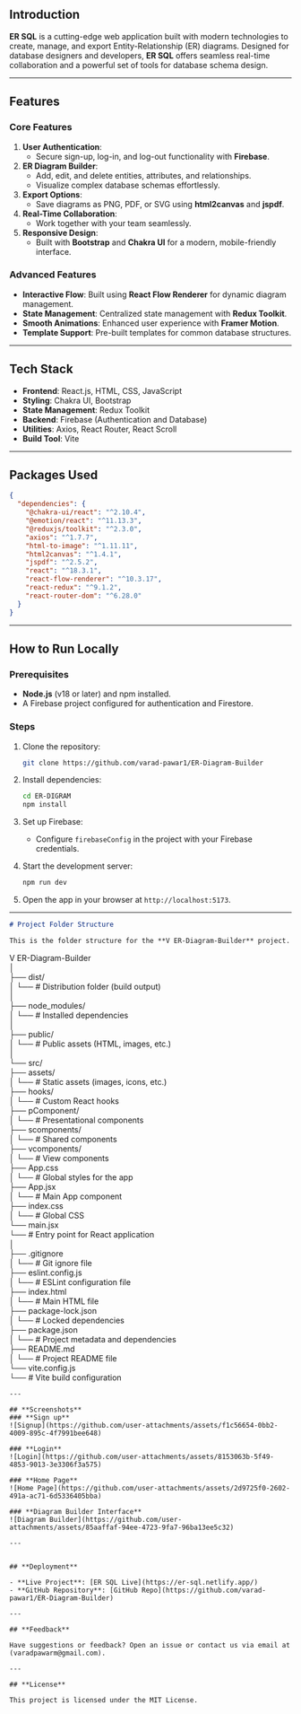 
## **Introduction**  

**ER SQL** is a cutting-edge web application built with modern technologies to create, manage, and export Entity-Relationship (ER) diagrams. Designed for database designers and developers, **ER SQL** offers seamless real-time collaboration and a powerful set of tools for database schema design.  

---  

## **Features**  

### **Core Features**  
1. **User Authentication**:  
   - Secure sign-up, log-in, and log-out functionality with **Firebase**.  
2. **ER Diagram Builder**:  
   - Add, edit, and delete entities, attributes, and relationships.  
   - Visualize complex database schemas effortlessly.  
3. **Export Options**:  
   - Save diagrams as PNG, PDF, or SVG using **html2canvas** and **jspdf**.  
4. **Real-Time Collaboration**:  
   - Work together with your team seamlessly.  
5. **Responsive Design**:  
   - Built with **Bootstrap** and **Chakra UI** for a modern, mobile-friendly interface.  

### **Advanced Features**  
- **Interactive Flow**: Built using **React Flow Renderer** for dynamic diagram management.  
- **State Management**: Centralized state management with **Redux Toolkit**.  
- **Smooth Animations**: Enhanced user experience with **Framer Motion**.  
- **Template Support**: Pre-built templates for common database structures.  

---

## **Tech Stack**  

- **Frontend**: React.js, HTML, CSS, JavaScript  
- **Styling**: Chakra UI, Bootstrap  
- **State Management**: Redux Toolkit  
- **Backend**: Firebase (Authentication and Database)  
- **Utilities**: Axios, React Router, React Scroll  
- **Build Tool**: Vite  

---

## **Packages Used**  

```json
{
  "dependencies": {
    "@chakra-ui/react": "^2.10.4",
    "@emotion/react": "^11.13.3",
    "@reduxjs/toolkit": "^2.3.0",
    "axios": "^1.7.7",
    "html-to-image": "^1.11.11",
    "html2canvas": "^1.4.1",
    "jspdf": "^2.5.2",
    "react": "^18.3.1",
    "react-flow-renderer": "^10.3.17",
    "react-redux": "^9.1.2",
    "react-router-dom": "^6.28.0"
  }
}
```

---

## **How to Run Locally**  

### Prerequisites  
- **Node.js** (v18 or later) and npm installed.  
- A Firebase project configured for authentication and Firestore.  

### Steps  

1. Clone the repository:  
   ```bash  
   git clone https://github.com/varad-pawar1/ER-Diagram-Builder
   ```  

2. Install dependencies:  
   ```bash  
   cd ER-DIGRAM  
   npm install  
   ```  

3. Set up Firebase:  
   - Configure `firebaseConfig` in the project with your Firebase credentials.  

4. Start the development server:  
   ```bash  
   npm run dev  
   ```  

5. Open the app in your browser at `http://localhost:5173`.  

---

```markdown
# Project Folder Structure

This is the folder structure for the **V ER-Diagram-Builder** project.

```
V ER-Diagram-Builder  
│  
├── dist/  
│   └── # Distribution folder (build output)  
│  
├── node_modules/  
│   └── # Installed dependencies  
│  
├── public/  
│   └── # Public assets (HTML, images, etc.)  
│  
└── src/  
    ├── assets/  
    │   └── # Static assets (images, icons, etc.)  
    ├── hooks/  
    │   └── # Custom React hooks  
    ├── pComponent/  
    │   └── # Presentational components  
    ├── scomponents/  
    │   └── # Shared components  
    ├── vcomponents/  
    │   └── # View components  
    ├── App.css  
    │   └── # Global styles for the app  
    ├── App.jsx  
    │   └── # Main App component  
    ├── index.css  
    │   └── # Global CSS  
    └── main.jsx  
        └── # Entry point for React application  
│  
├── .gitignore  
│   └── # Git ignore file  
├── eslint.config.js  
│   └── # ESLint configuration file  
├── index.html  
│   └── # Main HTML file  
├── package-lock.json  
│   └── # Locked dependencies  
├── package.json  
│   └── # Project metadata and dependencies  
├── README.md  
│   └── # Project README file  
└── vite.config.js  
    └── # Vite build configuration  
```
---

## **Screenshots**  
### **Sign up**
![Signup](https://github.com/user-attachments/assets/f1c56654-0bb2-4009-895c-4f7991bee648)

### **Login**
![Login](https://github.com/user-attachments/assets/8153063b-5f49-4853-9013-3e3306f3a575)

### **Home Page**  
![Home Page](https://github.com/user-attachments/assets/2d9725f0-2602-491a-ac71-6d5336405bba)  

### **Diagram Builder Interface**  
![Diagram Builder](https://github.com/user-attachments/assets/85aaffaf-94ee-4723-9fa7-96ba13ee5c32)
  
---


## **Deployment**  

- **Live Project**: [ER SQL Live](https://er-sql.netlify.app/)  
- **GitHub Repository**: [GitHub Repo](https://github.com/varad-pawar1/ER-Diagram-Builder)  

---

## **Feedback**  

Have suggestions or feedback? Open an issue or contact us via email at (varadpawarm@gmail.com).  

---

## **License**  

This project is licensed under the MIT License.  
